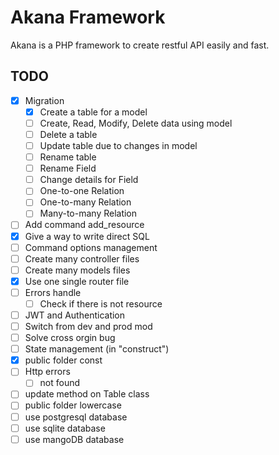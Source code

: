 # Akana Framework

Akana is a PHP framework to create restful API easily and fast.

## TODO

- [x] Migration
  - [x] Create a table for a model
  - [ ] Create, Read, Modify, Delete data using model
  - [ ] Delete a table
  - [ ] Update table due to changes in model
  - [ ] Rename table
  - [ ] Rename Field
  - [ ] Change details for Field
  - [ ] One-to-one Relation
  - [ ] One-to-many Relation
  - [ ] Many-to-many Relation
- [ ] Add command add_resource
- [x] Give a way to write direct SQL
- [ ] Command options management
- [ ] Create many controller files
- [ ] Create many models files
- [x] Use one single router file
- [ ] Errors handle
  - [ ] Check if there is not resource
  
- [ ] JWT and Authentication
- [ ] Switch from dev and prod mod
- [ ] Solve cross orgin bug
- [ ] State management (in "construct")
- [x] public folder const
- [ ] Http errors
  - [ ] not found
- [ ] update method on Table class
- [ ] public folder lowercase
- [ ] use postgresql database
- [ ] use sqlite database
- [ ] use mangoDB database
